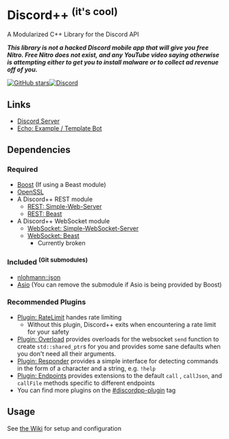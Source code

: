 # Discord++ <sup>(it's cool)</sup>

A Modularized C++ Library for the Discord API

***This library is not a hacked Discord mobile app that will give you free Nitro. Free Nitro does not exist, and any
YouTube video saying otherwise is attempting either to get you to install malware or to collect ad revenue off of
you.***

[![GitHub stars](https://img.shields.io/github/stars/DiscordPP/discordpp?style=for-the-badge)](https://github.com/DiscordPP/discordpp/stargazers)[![Discord](https://img.shields.io/discord/164234463247597568?color=%237289DA&label=Discord&style=for-the-badge)](https://discord.gg/VHAyrvspCx)

## Links

* [Discord Server](https://discord.gg/VHAyrvspCx)
* [Echo: Example / Template Bot](https://github.com/DiscordPP/echo-bot)

## Dependencies

### Required

* [Boost](http://www.boost.org/) (If using a Beast module)
* [OpenSSL](https://www.openssl.org)
* A Discord++ REST module
    * [REST: Simple-Web-Server](https://github.com/DiscordPP/rest-simpleweb)
    * [REST: Beast](https://github.com/DiscordPP/rest-beast)
* A Discord++ WebSocket module
    * [WebSocket: Simple-WebSocket-Server](https://github.com/DiscordPP/websocket-simpleweb)
    * [WebSocket: Beast](https://github.com/DiscordPP/websocket-beast)
        * Currently broken

### Included <sup>(Git submodules)</sup>

* [nlohmann::json](https://github.com/nlohmann/json)
* [Asio](https://github.com/chriskohlhoff/asio/) (You can remove the submodule if Asio is being provided by Boost)

### Recommended Plugins

* [Plugin: RateLimit](https://github.com/DiscordPP/plugin-ratelimit) handes rate limiting
    * Without this plugin, Discord++ exits when encountering a rate limit for your safety
* [Plugin: Overload](https://github.com/DiscordPP/plugin-overload) provides overloads for the websocket  `send` function
  to create `std::shared_ptr`s for you and provides some sane defaults when you don't need all their arguments.
* [Plugin: Responder](https://github.com/DiscordPP/plugin-responder) provides a simple interface for detecting commands
  in the form of a character and a string, e.g. `!help`
* [Plugin: Endpoints](https://github.com/DiscordPP/plugin-endpoints) provides extensions to the default `call`
  , `callJson`, and `callFile` methods specific to different endpoints
* You can find more plugins on the [#discordpp-plugin](https://github.com/topics/discordpp-plugin) tag

## Usage

See [the Wiki](https://github.com/DiscordPP/discordpp/wiki) for setup and configuration
